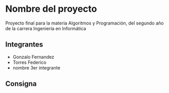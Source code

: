 # Nombre del proyecto
Proyecto final para la materia Algoritmos y Programación, del segundo año de la carrera Ingeniería en Informática

## Integrantes
* Gonzalo Fernandez
* Torres Federico
* nombre 3er integrante

## Consigna

